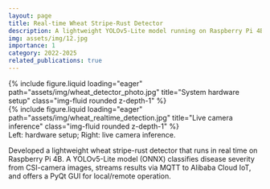 ```yaml
---
layout: page
title: Real-time Wheat Stripe-Rust Detector
description: A lightweight YOLOv5-Lite model running on Raspberry Pi 4B
img: assets/img/12.jpg
importance: 1
category: 2022-2025
related_publications: true
---
```


<div class="row">
    <div class="col-sm mt-3 mt-md-0">
        {% include figure.liquid loading="eager" path="assets/img/wheat_detector_photo.jpg" title="System hardware setup" class="img-fluid rounded z-depth-1" %}
    </div>
    <div class="col-sm mt-3 mt-md-0">
        {% include figure.liquid loading="eager" path="assets/img/wheat_realtime_detection.jpg" title="Live camera inference" class="img-fluid rounded z-depth-1" %}
    </div>
</div>
<div class="caption">
    Left: hardware setup; Right: live camera inference.
</div>

Developed a lightweight wheat stripe-rust detector that runs in real time on Raspberry Pi 4B. A YOLOv5-Lite model (ONNX) classifies disease severity from CSI-camera images, streams results via MQTT to Alibaba Cloud IoT, and offers a PyQt GUI for local/remote operation.